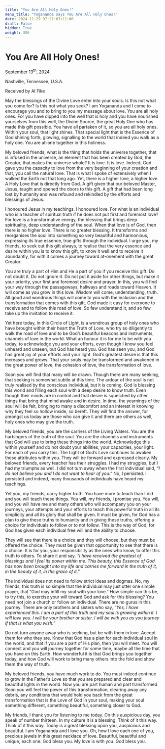 ```yaml
---
title: "You Are All Holy Ones!"
menu_title: "Yogananda says You Are All Holy Ones!"
date: 2024-11-29 07:21:03+11:00
draft: False
hidden: True
weight: 386
---
```

# You Are All Holy Ones! 

September 13<sup>th</sup>, 2024

Nashville, Tennessee, U.S.A.

Received by Al Fike 

May the blessings of the Divine Love enter into your souls. Is this not what you come for? Is this not what you seek? I am Yogananda and I come to encourage you and to bring to you my message about love. You are all holy ones. For you have dipped into the well that is holy and you have nourished yourselves from this well, the Divine Source, the great Holy One who has made this gift possible. You have all partaken of it, so you are all holy ones. Within your soul, that light shines. That special light that is the Essence of God shining forth, glowing, signalling to the world that indeed you walk as a holy one. You are at-one together in this holiness. 

My beloved friends, what is the thing that holds the universe together, that is infused in the universe, an element that has been created by God, the Creator, that makes the universe whole? It is love. It is love. Indeed, God gave you the capacity to love from the very beginning of your creation and that, you call the natural love. That is what I spoke of extensively when I walked the Earth not that long ago. Yet, there is a higher love, a higher love. A Holy Love that is directly from God. A gift given that our beloved Master, Jesus, taught and opened the doors to this gift. A gift that had been long lost by humanity and was refound and rekindled by the efforts and blessings of Jesus. 

I honoured Jesus in my teachings. I honoured love. For what is an individual who is a teacher of spiritual truth if he does not put first and foremost love? For love is a transformative energy, the blessing that brings deep spirituality, deep understanding of the soul. When that love is of God, then there is no higher love. There is no greater blessing. It transforms and reorganises the soul into something so very beautiful and harmonious, expressing its true essence, true gifts through the individual. I urge you, my friends, to seek out this gift always, to realise that the very essence and desire within you is to know this gift, to know it well and to receive it abundantly, for with it comes a journey toward at-onement with the great Creator. 

You are truly a part of Him and He a part of you if you receive this gift. Do not doubt it. Do not ignore it. Do not put it aside for other things, but make it your priority, your first and foremost desire and prayer. In this, you will find your way through the passageways, hallways and roads toward Heaven. It will come as you grow in this love. Wisdom will come, understanding, truth. All good and wondrous things will come to you with the inclusion and the transformation that comes with this gift. God made it easy for everyone to receive and to follow this road of love. So few understand it, and so few take up the invitation to receive it. 

Yet here today, in this Circle of Light, is a wondrous group of holy ones who have brought within their heart the Truth of Love, who try so diligently to walk the road of love and to be God’s beautiful beacons and instruments, channels of love in the world. What an honour it is for me to be with you today, to acknowledge you and your efforts, even though I know you feel unheard and unseen, but God has heard you. God has seen you, and God has great joy at your efforts and your light. God’s greatest desire is that this increases and grows. That your souls may be transformed and awakened in the great power of love, the cohesion of love, the transformation of love. 

Soon you will find that many will be drawn. Though there are many seeking, that seeking is somewhat subtle at this time. The ardour of the soul is not truly realised by the conscious individual, but it is coming. God is blessing this world and filling each soul with a deep desire to know truth. Even though their minds are in control and that desire is squelched by other things that bring that mind awake and in desire. In time, the yearnings of the soul will be felt, bringing to many a discomfort and an interest in knowing why they feel so hollow inside, so bereft. They will find the answer, for amongst us today are those who can give it and there are others as well, holy ones who may give the truth. 

My beloved friends, you are the carriers of the Living Waters. You are the harbingers of the truth of the soul. You are the channels and instruments that God will use to bring these things into the world. Acknowledge this within yourself and do not doubt your abilities, your capacities, your light. For each of you carry this. The Light of God’s Love continues to awaken these attributes within you. They will be forward and expressed clearly. My beloved friends, every teacher has their struggles. I had my struggles, but I had my triumphs as well. I did not turn away when the first individual said, *“I do not believe you and I do not want to hear of you.”* No, I persisted. I persisted and indeed, many thousands of individuals have heard my teachings.

Yet you, my friends, carry higher truth. You have more to teach than I did and you will teach these things. You will, my friends, I promise you. You will, and you will have me and many others who will accompany you on your journeys, your attempts and your efforts to teach this powerful truth in all its simplicity and all its glory that shall be given. It must be given, for God has a plan to give these truths to humanity and in giving these truths, offering a choice for individuals to follow or to not follow. This is the way of God, for God has given each individual free will and the ability to choose. 

They will see that there is a choice and they will choose, but they must be offered the choice. They must be given that opportunity to see that there is a choice. It is for you, your responsibility as the ones who know, to offer this truth to others. To share it and say, *“I have received the greatest of blessings and I feel its power within me. This beauty, this Essence of God has now been brought into my life and carries me forward in the truth of it, in the beauty of it, in the grace of it.”* 

The individual does not need to follow strict ideas and dogmas. No, my friends, this truth is so simple that the individual may just utter one simple prayer, that “God may infill my soul with your love.” How simple can this be, to try this, to exercise your will toward God and ask for this blessing? You need not join a church or follow an individual. There are no gurus in this journey. There are only brothers and sisters who say, *“Yes, I have experienced this. I am a part of this truth and my soul is growing within it. I will love you. I will be your brother or sister. I will be with you as you journey if that is what you wish.”* 

Do not turn anyone away who is seeking, but be with them in love. Accept them for who they are. Know that God has a plan for each individual soul in the world, and that if you are a part of His plan, then you will meet. You will connect and you will journey together for some time, maybe all the time that you have on this Earth. How wonderful it is that God brings you together today, and how God will work to bring many others into the fold and show them the way of truth.

My beloved friends, you have much work to do. You must indeed continue to grow in the Father’s Love so that you are prepared and clear and beautiful lights in the world. Now you are part human and part transformed. Soon you will feel the power of this transformation, clearing away any debris, any conditions that would hold you back from the great transformation that is the Love of God in your soul, making your soul something different, something beautiful, something closer to God. 

My friends, I thank you for listening to me today. On this auspicious day, you speak of number thirteen. In my culture it is a blessing. Think of it this way. Think of it this way. Today is a great blessing upon you, auspicious and beautiful. I am Yogananda and I love you. Oh, how I love each one of you, precious jewels in this great necklace of love. Beautiful, beautiful and unique, each one. God bless you. My love is with you. God bless you. 